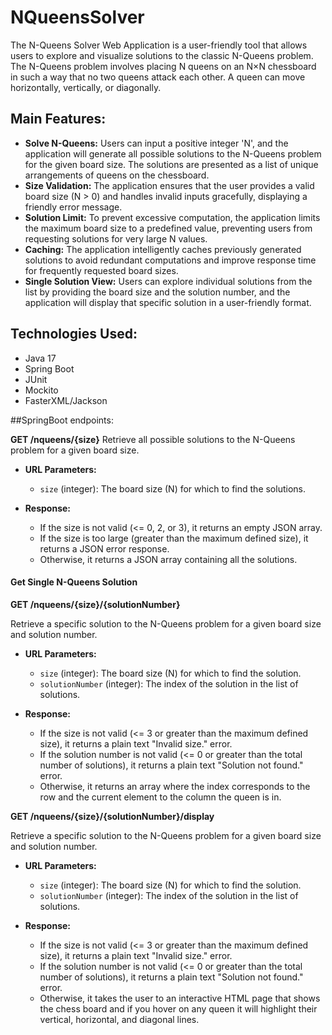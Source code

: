 # NQueensSolver

The N-Queens Solver Web Application is a user-friendly tool that allows users to explore and visualize solutions to the classic N-Queens problem. The N-Queens problem involves placing N queens on an N×N chessboard in such a way that no two queens attack each other. A queen can move horizontally, vertically, or diagonally.

## Main Features:

- **Solve N-Queens:** Users can input a positive integer 'N', and the application will generate all possible solutions to the N-Queens problem for the given board size. The solutions are presented as a list of unique arrangements of queens on the chessboard.
- **Size Validation:** The application ensures that the user provides a valid board size (N > 0) and handles invalid inputs gracefully, displaying a friendly error message.
- **Solution Limit:** To prevent excessive computation, the application limits the maximum board size to a predefined value, preventing users from requesting solutions for very large N values.
- **Caching:** The application intelligently caches previously generated solutions to avoid redundant computations and improve response time for frequently requested board sizes.
- **Single Solution View:** Users can explore individual solutions from the list by providing the board size and the solution number, and the application will display that specific solution in a user-friendly format.

## Technologies Used:

- Java 17
- Spring Boot
- JUnit
- Mockito
- FasterXML/Jackson

##SpringBoot endpoints:

**GET /nqueens/{size}**
Retrieve all possible solutions to the N-Queens problem for a given board size.

- **URL Parameters:**
  - `size` (integer): The board size (N) for which to find the solutions.

- **Response:**
  - If the size is not valid (<= 0, 2, or 3), it returns an empty JSON array.
  - If the size is too large (greater than the maximum defined size), it returns a JSON error response.
  - Otherwise, it returns a JSON array containing all the solutions.

#### Get Single N-Queens Solution

**GET /nqueens/{size}/{solutionNumber}**

Retrieve a specific solution to the N-Queens problem for a given board size and solution number.

- **URL Parameters:**
  - `size` (integer): The board size (N) for which to find the solution.
  - `solutionNumber` (integer): The index of the solution in the list of solutions.

- **Response:**
  - If the size is not valid (<= 3 or greater than the maximum defined size), it returns a plain text "Invalid size." error.
  - If the solution number is not valid (<= 0 or greater than the total number of solutions), it returns a plain text "Solution not found." error.
  - Otherwise, it returns an array where the index corresponds to the row and the current element to the column the queen is in.

**GET /nqueens/{size}/{solutionNumber}/display**

Retrieve a specific solution to the N-Queens problem for a given board size and solution number.

- **URL Parameters:**
  - `size` (integer): The board size (N) for which to find the solution.
  - `solutionNumber` (integer): The index of the solution in the list of solutions.

- **Response:**
  - If the size is not valid (<= 3 or greater than the maximum defined size), it returns a plain text "Invalid size." error.
  - If the solution number is not valid (<= 0 or greater than the total number of solutions), it returns a plain text "Solution not found." error.
  - Otherwise, it takes the user to an interactive HTML page that shows the chess board and if you hover on any queen it will highlight their vertical, horizontal, and diagonal lines.
